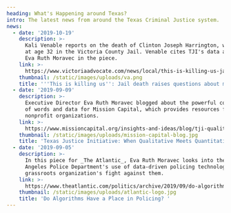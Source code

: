 ```yaml
---
heading: What's Happening around Texas?
intro: The latest news from around the Texas Criminal Justice system.
news:
  - date: '2019-10-19'
    description: >-
      Kali Venable reports on the death of Clinton Joseph Harrington, who died
      at age 32 in the Victoria County Jail. Venable cites TJI's data and quotes
      Eva Ruth Moravec in the piece.
    link: >-
      https://www.victoriaadvocate.com/news/local/this-is-killing-us-jail-death-raises-questions-about-medical/article_23f74474-f04b-11e9-a479-77dc21f892e7.html
    thumbnail: /static/images/uploads/va.png
    title: '''This is killing us'': Jail death raises questions about medical care'
  - date: '2019-09-09'
    description: >-
      Executive Director Eva Ruth Moravec blogged about the powerful combination
      of words and data for Mission Capital, which provides resources for member
      nonprofit organizations.
    link: >-
      https://www.missioncapital.org/insights-and-ideas/blog/tji-qualitative-meets-quantitative/
    thumbnail: /static/images/uploads/mission-capital-blog.jpg
    title: 'Texas Justice Initiative: When Qualitative Meets Quantitative'
  - date: '2019-09-05'
    description: >-
      In this piece for _The Atlantic_, Eva Ruth Moravec looks into the Los
      Angeles Police Department's use of data-driven policing technologies and a
      grassroots organization's fight against them.
    link: >-
      https://www.theatlantic.com/politics/archive/2019/09/do-algorithms-have-place-policing/596851/
    thumbnail: /static/images/uploads/atlantic-logo.jpg
    title: 'Do Algorithms Have a Place in Policing? '
---
```


